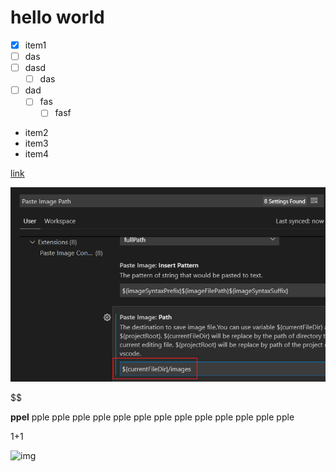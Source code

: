 # hello world
- [x] item1
- [ ] das
- [ ] dasd
  - [ ] das
- [ ] dad
    - [ ] fas
      - [ ] fasf
- item2
- item3
- item4

[link](https://www.zhihu.com/search?type=content&q=vscode)

![test image](images/2022-09-09-09-50-58.png)

<!-- 注释
dasd -->

$$

**ppel**  pple
pple  pple
pple  pple
pple  pple
pple  pple
pple  pple
pple  pple

1+1

![img](https://img2023.cnblogs.com/blog/2145900/202212/2145900-20221207225823943-563398946.png)